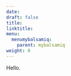 ```yaml
---
date:
draft: false
title:
linktitle:
menu:
  menumybalsamiq:
    parent: mybalsamiq
weight: 0
---
```


Hello.
